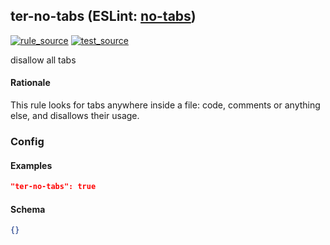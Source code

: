 <!-- Start:AutoDoc:: Modify `src/readme/rules.ts` and run `gulp readme` to update block -->
## ter-no-tabs (ESLint: [no-tabs](https://eslint.org/docs/rules/no-tabs))
[![rule_source](https://img.shields.io/badge/%F0%9F%93%8F%20rule-source-green.svg)](https://github.com/buzinas/tslint-eslint-rules/blob/master/src/rules/terNoTabsRule.ts)
[![test_source](https://img.shields.io/badge/%F0%9F%93%98%20test-source-blue.svg)](https://github.com/buzinas/tslint-eslint-rules/blob/master/src/test/rules/terNoTabsRuleTests.ts)

disallow all tabs

#### Rationale

This rule looks for tabs anywhere inside a file: code, comments or anything else, and disallows their usage.

### Config

#### Examples

```json
"ter-no-tabs": true
```
#### Schema

```json
{}
```
<!-- End:AutoDoc -->
